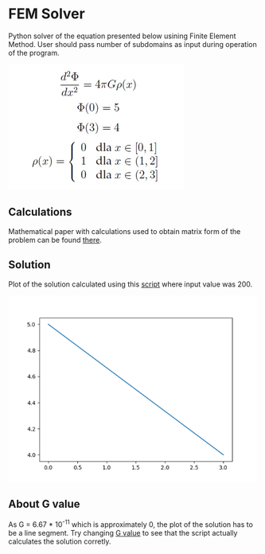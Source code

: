 # FEM Solver
Python solver of the equation presented below usining Finite Element Method.
User should pass number of subdomains as input during operation of the program.

![equation](equation.jpg)

## Calculations

Mathematical paper with calculations used to obtain matrix form of the problem can be found [there](calculations_paper.pdf).

## Solution
Plot of the solution calculated using this [script](solver.py) where input value was 200.

<img src="plot.png" alt="plot" width="500"/>

## About G value
As G = 6.67 * 10<sup>-11</sup> which is approximately 0, the plot of the solution has to be a line segment.
Try changing [G value](solver.py#L15) to see that the script actually calculates the solution corretly.
